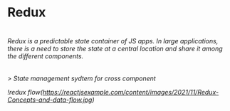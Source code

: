 <h1> Redux <h1>
<h6> Redux is a predictable state container of JS apps. In large applications, there is a need to store the state at a central location and share it among the different components. <h6>
> State management sydtem for cross component

!redux flow(https://reactjsexample.com/content/images/2021/11/Redux-Concepts-and-data-flow.jpg)
